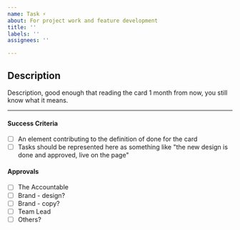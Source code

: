 ```yaml
---
name: Task ⚡️
about: For project work and feature development
title: ''
labels: ''
assignees: ''

---
```


## Description

Description, good enough that reading the card 1 month from now, you still know what it means.

---

#### Success Criteria
- [ ] An element contributing to the definition of done for the card
- [ ] Tasks should be represented here as something like "the new design is done and approved, live on the page"

#### Approvals
- [ ] The Accountable
- [ ] Brand - design?
- [ ] Brand - copy?
- [ ] Team Lead
- [ ] Others?
